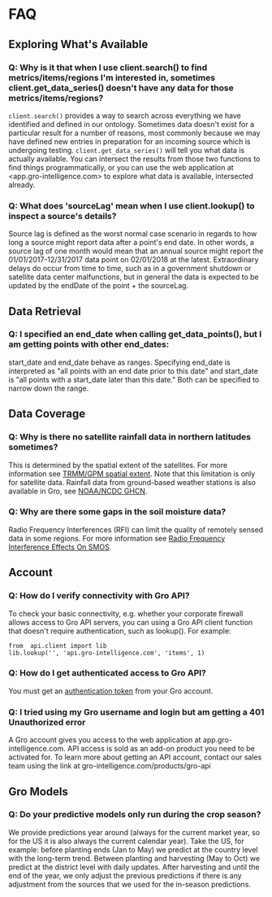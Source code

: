 # FAQ

## Exploring What's Available

### Q: Why is it that when I use client.search() to find metrics/items/regions I'm interested in, sometimes client.get_data_series() doesn't have any data for those metrics/items/regions?
`client.search()` provides a way to search across everything we have identified and defined in our ontology. Sometimes data doesn't exist for a particular result for a number of reasons, most commonly because we may have defined new entries in preparation for an incoming source which is undergoing testing. `client.get_data_series()` will tell you what data is actually available. You can intersect the results from those two functions to find things programmatically, or you can use the web application at <app.gro-intelligence.com> to explore what data is available, intersected already.

### Q: What does 'sourceLag' mean when I use client.lookup() to inspect a source's details?
Source lag is defined as the worst normal case scenario in regards to how long a source might report data after a point's end date. In other words, a source lag of one month would mean that an annual source might report the 01/01/2017-12/31/2017 data point on 02/01/2018 at the latest. Extraordinary delays do occur from time to time, such as in a government shutdown or satellite data center malfunctions, but in general the data is expected to be updated by the endDate of the point + the sourceLag.

## Data Retrieval

### Q: I specified an end_date when calling get_data_points(), but I am getting points with other end_dates:
start_date and end_date behave as ranges. Specifying end_date is interpreted as "all points with an end date prior to this date" and start_date is "all points with a start_date later than this date." Both can be specified to narrow down the range.

## Data Coverage

### Q: Why is there no satellite rainfall data in northern latitudes sometimes?
This is determined by the spatial extent of the satellites. For more information see [TRMM/GPM spatial extent](./other.html#TRMM-and-GPM-spatial-extents). Note that this limitation is only for satellite data. Rainfall data from ground-based weather stations is also available in Gro, see [NOAA/NCDC GHCN](https://app.gro-intelligence.com/dictionary/sources/22).

### Q: Why are there some gaps in the soil moisture data?
Radio Frequency Interferences (RFI) can limit the quality of remotely sensed data in some regions. For more information see [Radio Frequency Interference Effects On SMOS](./other.html#radio-frequency-interference-effects-on-smos).

## Account

### Q: How do I verify connectivity with Gro API?
To check your basic connectivity, e.g. whether your corporate firewall allows access to Gro API servers, you can using a Gro API client function that doesn't require authentication, such as lookup(). For example:
```
from  api.client import lib
lib.lookup('', 'api.gro-intelligence.com', 'items', 1)
```
### Q: How do I get authenticated access to Gro API?
You must get an [authentication token](./authentication.html#retrieving-a-token) from your Gro account.

### Q: I tried using my Gro username and login but am getting a 401 Unauthorized error
A Gro account gives you access to the web application at app.gro-intelligence.com. API access is sold as an add-on product you need to be activated for. To learn more about getting an API account, contact our sales team using the link at gro-intelligence.com/products/gro-api

## Gro Models
### Q: Do your predictive models only run during the crop season?
We provide predictions year around (always for the current market year, so for the US it is also always the current calendar year). Take the US, for example: before planting ends (Jan to May) we predict at the country level with the long-term trend. Between planting and harvesting (May to Oct) we predict at the district level with daily updates. After harvesting and until the end of the year, we only adjust the previous predictions if there is any adjustment from the sources that we used for the in-season predictions.
